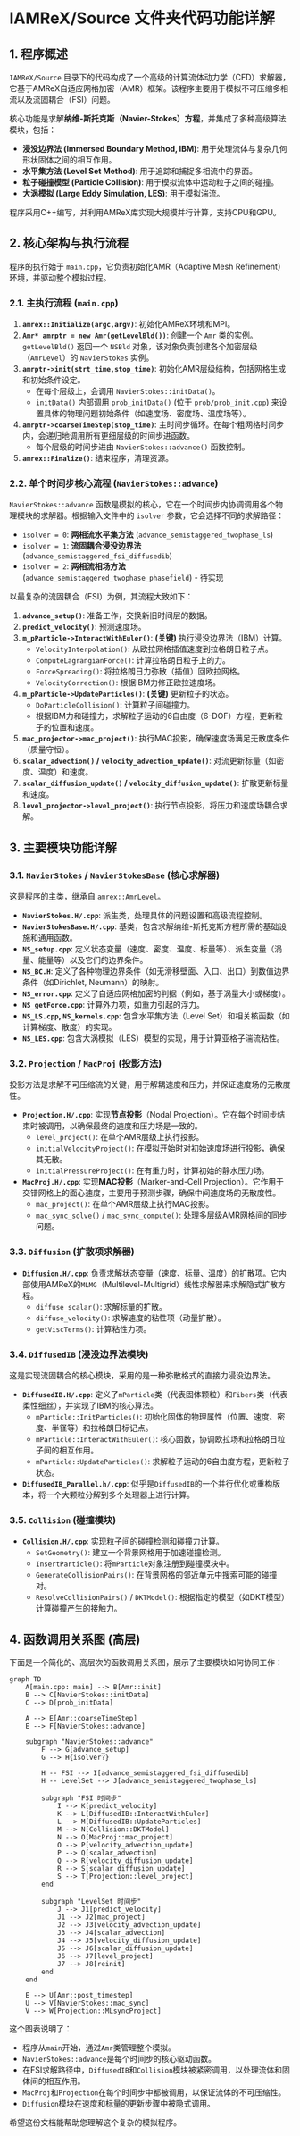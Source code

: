 
# IAMReX/Source 文件夹代码功能详解

## 1. 程序概述

`IAMReX/Source` 目录下的代码构成了一个高级的计算流体动力学（CFD）求解器，它基于AMReX自适应网格加密（AMR）框架。该程序主要用于模拟不可压缩多相流以及流固耦合（FSI）问题。

核心功能是求解**纳维-斯托克斯（Navier-Stokes）方程**，并集成了多种高级算法模块，包括：

-   **浸没边界法 (Immersed Boundary Method, IBM)**: 用于处理流体与复杂几何形状固体之间的相互作用。
-   **水平集方法 (Level Set Method)**: 用于追踪和捕捉多相流中的界面。
-   **粒子碰撞模型 (Particle Collision)**: 用于模拟流体中运动粒子之间的碰撞。
-   **大涡模拟 (Large Eddy Simulation, LES)**: 用于模拟湍流。

程序采用C++编写，并利用AMReX库实现大规模并行计算，支持CPU和GPU。

## 2. 核心架构与执行流程

程序的执行始于 `main.cpp`，它负责初始化AMR（Adaptive Mesh Refinement）环境，并驱动整个模拟过程。

### 2.1. 主执行流程 (`main.cpp`)

1.  **`amrex::Initialize(argc,argv)`**: 初始化AMReX环境和MPI。
2.  **`Amr* amrptr = new Amr(getLevelBld())`**: 创建一个 `Amr` 类的实例。`getLevelBld()` 返回一个 `NSBld` 对象，该对象负责创建各个加密层级（`AmrLevel`）的 `NavierStokes` 实例。
3.  **`amrptr->init(strt_time,stop_time)`**: 初始化AMR层级结构，包括网格生成和初始条件设定。
    -   在每个层级上，会调用 `NavierStokes::initData()`。
    -   `initData()` 内部调用 `prob_initData()` (位于 `prob/prob_init.cpp`) 来设置具体的物理问题初始条件（如速度场、密度场、温度场等）。
4.  **`amrptr->coarseTimeStep(stop_time)`**: 主时间步循环。在每个粗网格时间步内，会递归地调用所有更细层级的时间步进函数。
    -   每个层级的时间步进由 `NavierStokes::advance()` 函数控制。
5.  **`amrex::Finalize()`**: 结束程序，清理资源。

### 2.2. 单个时间步核心流程 (`NavierStokes::advance`)

`NavierStokes::advance` 函数是模拟的核心，它在一个时间步内协调调用各个物理模块的求解器。根据输入文件中的 `isolver` 参数，它会选择不同的求解路径：

-   `isolver = 0`: **两相流水平集方法** (`advance_semistaggered_twophase_ls`)
-   `isolver = 1`: **流固耦合浸没边界法** (`advance_semistaggered_fsi_diffusedib`)
-   `isolver = 2`: **两相流相场方法** (`advance_semistaggered_twophase_phasefield`) - 待实现

以最复杂的流固耦合（FSI）为例，其流程大致如下：

1.  **`advance_setup()`**: 准备工作，交换新旧时间层的数据。
2.  **`predict_velocity()`**: 预测速度场。
3.  **`m_pParticle->InteractWithEuler()`**: **(关键)** 执行浸没边界法（IBM）计算。
    -   `VelocityInterpolation()`: 从欧拉网格插值速度到拉格朗日粒子点。
    -   `ComputeLagrangianForce()`: 计算拉格朗日粒子上的力。
    -   `ForceSpreading()`: 将拉格朗日力弥散（插值）回欧拉网格。
    -   `VelocityCorrection()`: 根据IBM力修正欧拉速度场。
4.  **`m_pParticle->UpdateParticles()`**: **(关键)** 更新粒子的状态。
    -   `DoParticleCollision()`: 计算粒子间碰撞力。
    -   根据IBM力和碰撞力，求解粒子运动的6自由度（6-DOF）方程，更新粒子的位置和速度。
5.  **`mac_projector->mac_project()`**: 执行MAC投影，确保速度场满足无散度条件（质量守恒）。
6.  **`scalar_advection()` / `velocity_advection_update()`**: 对流更新标量（如密度、温度）和速度。
7.  **`scalar_diffusion_update()` / `velocity_diffusion_update()`**: 扩散更新标量和速度。
8.  **`level_projector->level_project()`**: 执行节点投影，将压力和速度场耦合求解。

## 3. 主要模块功能详解

### 3.1. `NavierStokes` / `NavierStokesBase` (核心求解器)

这是程序的主类，继承自 `amrex::AmrLevel`。

-   **`NavierStokes.H/.cpp`**: 派生类，处理具体的问题设置和高级流程控制。
-   **`NavierStokesBase.H/.cpp`**: 基类，包含求解纳维-斯托克斯方程所需的基础设施和通用函数。
-   **`NS_setup.cpp`**: 定义状态变量（速度、密度、温度、标量等）、派生变量（涡量、能量等）以及它们的边界条件。
-   **`NS_BC.H`**: 定义了各种物理边界条件（如无滑移壁面、入口、出口）到数值边界条件（如Dirichlet, Neumann）的映射。
-   **`NS_error.cpp`**: 定义了自适应网格加密的判据（例如，基于涡量大小或梯度）。
-   **`NS_getForce.cpp`**: 计算外力项，如重力引起的浮力。
-   **`NS_LS.cpp`, `NS_kernels.cpp`**: 包含水平集方法（Level Set）和相关核函数（如计算梯度、散度）的实现。
-   **`NS_LES.cpp`**: 包含大涡模拟（LES）模型的实现，用于计算亚格子湍流粘性。

### 3.2. `Projection` / `MacProj` (投影方法)

投影方法是求解不可压缩流的关键，用于解耦速度和压力，并保证速度场的无散度性。

-   **`Projection.H/.cpp`**: 实现**节点投影**（Nodal Projection）。它在每个时间步结束时被调用，以确保最终的速度和压力场是一致的。
    -   `level_project()`: 在单个AMR层级上执行投影。
    -   `initialVelocityProject()`: 在模拟开始时对初始速度场进行投影，确保其无散。
    -   `initialPressureProject()`: 在有重力时，计算初始的静水压力场。
-   **`MacProj.H/.cpp`**: 实现**MAC投影**（Marker-and-Cell Projection）。它作用于交错网格上的面心速度，主要用于预测步骤，确保中间速度场的无散度性。
    -   `mac_project()`: 在单个AMR层级上执行MAC投影。
    -   `mac_sync_solve()` / `mac_sync_compute()`: 处理多层级AMR网格间的同步问题。

### 3.3. `Diffusion` (扩散项求解器)

-   **`Diffusion.H/.cpp`**: 负责求解状态变量（速度、标量、温度）的扩散项。它内部使用AMReX的`MLMG`（Multilevel-Multigrid）线性求解器来求解隐式扩散方程。
    -   `diffuse_scalar()`: 求解标量的扩散。
    -   `diffuse_velocity()`: 求解速度的粘性项（动量扩散）。
    -   `getViscTerms()`: 计算粘性力项。

### 3.4. `DiffusedIB` (浸没边界法模块)

这是实现流固耦合的核心模块，采用的是一种弥散格式的直接力浸没边界法。

-   **`DiffusedIB.H/.cpp`**: 定义了`mParticle`类（代表固体颗粒）和`Fibers`类（代表柔性细丝），并实现了IBM的核心算法。
    -   `mParticle::InitParticles()`: 初始化固体的物理属性（位置、速度、密度、半径等）和拉格朗日标记点。
    -   `mParticle::InteractWithEuler()`: 核心函数，协调欧拉场和拉格朗日粒子间的相互作用。
    -   `mParticle::UpdateParticles()`: 求解粒子运动的6自由度方程，更新粒子状态。
-   **`DiffusedIB_Parallel.h/.cpp`**: 似乎是`DiffusedIB`的一个并行优化或重构版本，将一个大颗粒分解到多个处理器上进行计算。

### 3.5. `Collision` (碰撞模块)

-   **`Collision.H/.cpp`**: 实现粒子间的碰撞检测和碰撞力计算。
    -   `SetGeometry()`: 建立一个背景网格用于加速碰撞检测。
    -   `InsertParticle()`: 将`mParticle`对象注册到碰撞模块中。
    -   `GenerateCollisionPairs()`: 在背景网格的邻近单元中搜索可能的碰撞对。
    -   `ResolveCollisionPairs()` / `DKTModel()`: 根据指定的模型（如DKT模型）计算碰撞产生的接触力。

## 4. 函数调用关系图 (高层)

下面是一个简化的、高层次的函数调用关系图，展示了主要模块如何协同工作：

```mermaid
graph TD
    A[main.cpp: main] --> B[Amr::init]
    B --> C[NavierStokes::initData]
    C --> D[prob_initData]

    A --> E[Amr::coarseTimeStep]
    E --> F[NavierStokes::advance]

    subgraph "NavierStokes::advance"
        F --> G[advance_setup]
        G --> H{isolver?}
        
        H -- FSI --> I[advance_semistaggered_fsi_diffusedib]
        H -- LevelSet --> J[advance_semistaggered_twophase_ls]

        subgraph "FSI 时间步"
            I --> K[predict_velocity]
            K --> L[DiffusedIB::InteractWithEuler]
            L --> M[DiffusedIB::UpdateParticles]
            M --> N[Collision::DKTModel]
            N --> O[MacProj::mac_project]
            O --> P[velocity_advection_update]
            P --> Q[scalar_advection]
            Q --> R[velocity_diffusion_update]
            R --> S[scalar_diffusion_update]
            S --> T[Projection::level_project]
        end
        
        subgraph "LevelSet 时间步"
            J --> J1[predict_velocity]
            J1 --> J2[mac_project]
            J2 --> J3[velocity_advection_update]
            J3 --> J4[scalar_advection]
            J4 --> J5[velocity_diffusion_update]
            J5 --> J6[scalar_diffusion_update]
            J6 --> J7[level_project]
            J7 --> J8[reinit]
        end
    end

    E --> U[Amr::post_timestep]
    U --> V[NavierStokes::mac_sync]
    V --> W[Projection::MLsyncProject]
```

这个图表说明了：
-   程序从`main`开始，通过`Amr`类管理整个模拟。
-   `NavierStokes::advance`是每个时间步的核心驱动函数。
-   在FSI求解路径中，`DiffusedIB`和`Collision`模块被紧密调用，以处理流体和固体间的相互作用。
-   `MacProj`和`Projection`在每个时间步中都被调用，以保证流体的不可压缩性。
-   `Diffusion`模块在速度和标量的更新步骤中被隐式调用。

希望这份文档能帮助您理解这个复杂的模拟程序。
